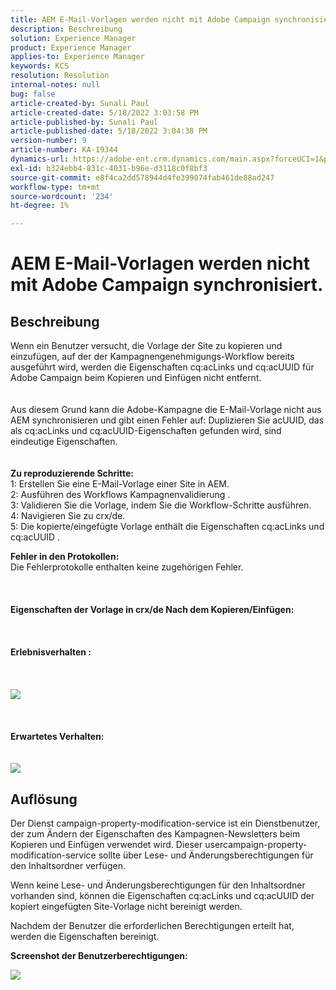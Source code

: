 ```yaml
---
title: AEM E-Mail-Vorlagen werden nicht mit Adobe Campaign synchronisiert.
description: Beschreibung
solution: Experience Manager
product: Experience Manager
applies-to: Experience Manager
keywords: KCS
resolution: Resolution
internal-notes: null
bug: false
article-created-by: Sunali Paul
article-created-date: 5/18/2022 3:03:58 PM
article-published-by: Sunali Paul
article-published-date: 5/18/2022 3:04:38 PM
version-number: 9
article-number: KA-19344
dynamics-url: https://adobe-ent.crm.dynamics.com/main.aspx?forceUCI=1&pagetype=entityrecord&etn=knowledgearticle&id=69a1eeb9-bbd6-ec11-a7b5-000d3a3adbfc
exl-id: b324ebb4-831c-4031-b96e-d3118c0f8bf3
source-git-commit: e8f4ca2dd578944d4fe399074fab461de88ad247
workflow-type: tm+mt
source-wordcount: '234'
ht-degree: 1%

---
```


# AEM E-Mail-Vorlagen werden nicht mit Adobe Campaign synchronisiert.

## Beschreibung

Wenn ein Benutzer versucht, die Vorlage der Site zu kopieren und einzufügen, auf der der Kampagnengenehmigungs-Workflow bereits ausgeführt wird, werden die Eigenschaften cq:acLinks und cq:acUUID für Adobe Campaign beim Kopieren und Einfügen nicht entfernt.
<br> <br><br>Aus diesem Grund kann die Adobe-Kampagne die E-Mail-Vorlage nicht aus AEM synchronisieren und gibt einen Fehler auf: Duplizieren Sie acUUID, das als cq:acLinks und cq:acUUID-Eigenschaften gefunden wird, sind eindeutige Eigenschaften.
<br> <br><br><b>Zu reproduzierende Schritte:</b>
<br>1: Erstellen Sie eine E-Mail-Vorlage einer Site in AEM.
<br>2: Ausführen des Workflows Kampagnenvalidierung .
<br>3: Validieren Sie die Vorlage, indem Sie die Workflow-Schritte ausführen.
<br>4: Navigieren Sie zu crx/de.
<br>5: Die kopierte/eingefügte Vorlage enthält die Eigenschaften cq:acLinks und cq:acUUID .

<b>Fehler in den Protokollen:</b>
<br>Die Fehlerprotokolle enthalten keine zugehörigen Fehler.<br><br> <br><br><b>Eigenschaften der Vorlage in crx/de Nach dem Kopieren/Einfügen:</b><br><br> <br><br><b>Erlebnisverhalten :</b><br><br> <br><br>![](assets/___6aa1eeb9-bbd6-ec11-a7b5-000d3a3adbfc___.jpeg)<br><br> <br><br><b>Erwartetes Verhalten:</b>
<br> <br><br>![](assets/___6ca1eeb9-bbd6-ec11-a7b5-000d3a3adbfc___.jpeg)

## Auflösung


Der Dienst campaign-property-modification-service ist ein Dienstbenutzer, der zum Ändern der Eigenschaften des Kampagnen-Newsletters beim Kopieren und Einfügen verwendet wird.
Dieser usercampaign-property-modification-service sollte über Lese- und Änderungsberechtigungen für den Inhaltsordner verfügen.

Wenn keine Lese- und Änderungsberechtigungen für den Inhaltsordner vorhanden sind, können die Eigenschaften cq:acLinks und cq:acUUID der kopiert eingefügten Site-Vorlage nicht bereinigt werden.

Nachdem der Benutzer die erforderlichen Berechtigungen erteilt hat, werden die Eigenschaften bereinigt.

<b>Screenshot der Benutzerberechtigungen:</b>

![](assets/5443ef52-35cc-ec11-a7b5-6045bd00db33.png)
